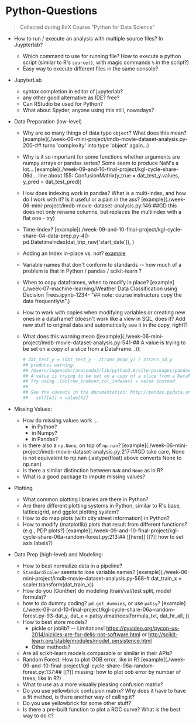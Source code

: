 # Python-Questions

> Collected during  EdX Course "Python for Data Science"



* How to run / execute an analysis with multiple source files? In Juypterlab?
  * Which command to use for running file? How to execute a python script (similar to R's `source()`, with magic commands `%` in the script?)
  * Easy way to execute different files in the same console?
* JupyterLab

  * syntax completion in editor of jupyterlab?
  * any other good alternative as IDE? free?
  * Can RStudio be used for Python?
  * What about Spyder, anyone using this still, nowadays?
* Data Preparation (low-level)
  * Why are so many things of data type `object`? What does this mean? [example](./week-06-mini-project/imdb-movie-dataset-analysis.py-200-## turns 'complexity' into type 'object' again...)

  * Why is it so important for some functions whether arguments are numpy arrays or pandas series? Some seem to produce NaN's a lot... [example](./week-09-and-10-final-project/kgl-cycle-share-06d... line about 155: ConfusionMatrix(y_true = dat_test_y.values,  y_pred = dat_test_pred))

  * How does indexing work in pandas? What is a multi-index, and how do I work with it? Is it useful or a pain in the ass? [example](./week-06-mini-project/imdb-movie-dataset-analysis.py:146:##GD this does not only rename columns, but replaces the multiindex with a flat one - try)

  * Time-Index? [example](./week-09-and-10-final-project/kgl-cycle-share-04-data-prep.py-40-    pd.DatetimeIndex(dat_trip_raw['start_date']), )

  * Adding an Index in-place vs. not? [example](./week-09-and-10-final-project/kgl-cycle-share-04-data-prep.py-39-dat_trip_raw.set_index)

  * Variable names that don't conform to standards -- how much of a problem is that in Python / pandas / scikit-learn ?

  * When to copy dataframes, when to modify in place? [example](./week-07-machine-learning/Weather Data Classification using Decision Trees.ipynb-1234-    "## note: course instructurs copy the data frequently\n",)

  * How to work with copies when modifying variables or creating new ones in a dataframe? (doesn't work like a view in SQL, does it? Add new stuff to original data and automatically see it in the copy, right?)

  * What does this warning mean ([example](./week-06-mini-project/imdb-movie-dataset-analysis.py-541-## A value is trying to be set on a copy of a slice from a DataFrame.
    .)):

    ```python
    # dat_test_y = (dat_test_y - ztrans_mean_y) / ztrans_sd_y
    ## produces warning:
    ## /Users/ingonader/anaconda3/lib/python3.6/site-packages/pandas/core/frame.py:3137: SettingWithCopyWarning: 
    ## A value is trying to be set on a copy of a slice from a DataFrame.
    ## Try using .loc[row_indexer,col_indexer] = value instead
    ## 
    ## See the caveats in the documentation: http://pandas.pydata.org/pandas-docs/stable## /indexing.html#indexing-view-versus-copy
    ##   self[k1] = value[k2]
    ```

* Missing Values:
  * How do missing values work ...
    * in Python?
    * in Numpy?
    * in Pandas?
  * is there also a `np.None`, on top of `np.nan`? [example](./week-06-mini-project/imdb-movie-dataset-analysis.py:217:##GD take care, None is not equivalent to np.nan (.astype(float) above converts None to np.nan)
  * is there a similar distinction between `NaN` and `None` as in R?
  * What is a good package to impute missing values?

* Plotting
  * What common plotting libraries are there in Python?
  * Are there different plotting systems in Python, similar to R's base, lattice/grid, and ggplot plotting system?
  * How to do map plots (with city street information) in Python?
  * How to modify (matplotlib) plots that result from different functions? (e.g., PDP plots?) [example](./week-09-and-10-final-project/kgl-cycle-share-06a-random-forest.py:213:## [[here]] [[?]] how to set axis labels?)
* Data Prep (high-level) and Modeling:
  * How to best normalize data in a pipeline? 
  * `StandardScaler` seems to lose variable names? [example](./week-06-mini-project/imdb-movie-dataset-analysis.py-568-# dat_train_x = scaler.transform(dat_train_x))
  * How do you (Günther) do modeling (train/val/test split, model formula)?
  * how to do dummy coding? `pd.get_dummies`, or use `patsy`? [example](./week-09-and-10-final-project/kgl-cycle-share-06a-random-forest.py-93-dat_y, dat_x = patsy.dmatrices(formula_txt, dat_hr_all, ))
  * How to best store models?
    * pickle or joblib? -- Limitations! <https://pyvideo.org/pycon-us-2014/pickles-are-for-delis-not-software.html> or <http://scikit-learn.org/stable/modules/model_persistence.html>
    * Other methods?
  * Are all scikit-learn models comparable or similar in their APIs? 
  * Random Forest: How to plot OOB error, like in R? [example](./week-09-and-10-final-project/kgl-cycle-share-06a-random-forest.py:137:## [[?]] missing: how to plot oob error by number of trees, like in R?)
  * What to use as a more visually pleasing confusion matrix?
  * Do you use yellowbrick confusion matrix? Why does it have to have a fit method, is there another way of calling it?
  * Do you use yellowbrick for some other stuff?
  * Is there a pre-built function to plot a ROC curve? What is the best way to do it?

